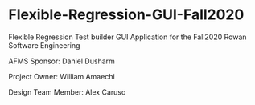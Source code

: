# Flexible-Regression-GUI-Fall2020
Flexible Regression Test builder GUI Application for the Fall2020 Rowan Software Engineering

AFMS Sponsor: Daniel Dusharm

Project Owner: William Amaechi

Design Team Member: Alex Caruso
